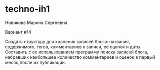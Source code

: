 # techno-ih1

Новикова Марина Сергеевна

Вариант #14

Создать структуру для хранения записей блога: названия, содержимого, тегов, комментариев к записи, ее оценок и даты. Составить с ее использованием программу поиска записей блога, набравших наибольшее количество комментариев и оценок в первый месяц после их публикации.